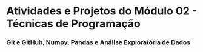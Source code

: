 # Atividades e Projetos do Módulo 02 - Técnicas de Programação 
### Git e GitHub, Numpy, Pandas e Análise Exploratória de Dados